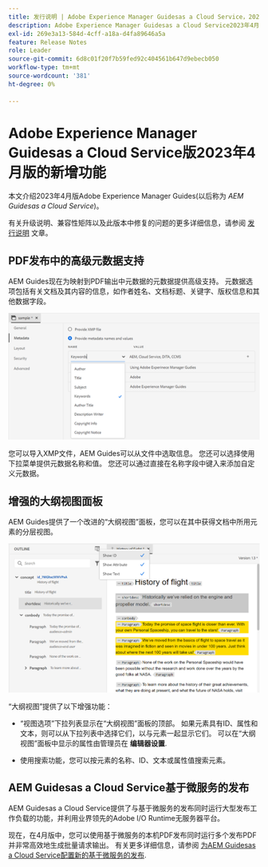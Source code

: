 ```yaml
---
title: 发行说明 | Adobe Experience Manager Guidesas a Cloud Service，2023年4月版
description: Adobe Experience Manager Guidesas a Cloud Service2023年4月版
exl-id: 269e3a13-584d-4cff-a18a-d4fa89646a5a
feature: Release Notes
role: Leader
source-git-commit: 6d8c01f20f7b59fed92c404561b647d9ebecb050
workflow-type: tm+mt
source-wordcount: '381'
ht-degree: 0%

---
```


# Adobe Experience Manager Guidesas a Cloud Service版2023年4月版的新增功能

本文介绍2023年4月版Adobe Experience Manager Guides(以后称为 *AEM Guidesas a Cloud Service*)。

有关升级说明、兼容性矩阵以及此版本中修复的问题的更多详细信息，请参阅 [发行说明](release-notes-2023-4-0.md) 文章。

## PDF发布中的高级元数据支持

AEM Guides现在为映射到PDF输出中元数据的元数据提供高级支持。 元数据选项包括有关文档及其内容的信息，如作者姓名、文档标题、关键字、版权信息和其他数据字段。

<img src="assets/pdf-metadata.png" alt=" 原生pdf元数据">

您可以导入XMP文件，AEM Guides可以从文件中选取信息。 您还可以选择使用下拉菜单提供元数据名称和值。 您还可以通过直接在名称字段中键入来添加自定义元数据。


## 增强的大纲视图面板

AEM Guides提供了一个改进的“大纲视图”面板，您可以在其中获得文档中所用元素的分层视图。

<img src="assets/select-element-content-outline-view_cs.png" alt=" 原生pdf元数据">

“大纲视图”提供了以下增强功能：

* “视图选项”下拉列表显示在“大纲视图”面板的顶部。 如果元素具有ID、属性和文本，则可以从下拉列表中选择它们，以与元素一起显示它们。 可以在“大纲视图”面板中显示的属性由管理员在 **编辑器设置**.

* 使用搜索功能，您可以按元素的名称、ID、文本或属性值搜索元素。


## AEM Guidesas a Cloud Service基于微服务的发布

AEM Guidesas a Cloud Service提供了与基于微服务的发布同时运行大型发布工作负载的功能，并利用业界领先的Adobe I/O Runtime无服务器平台。

现在，在4月版中，您可以使用基于微服务的本机PDF发布同时运行多个发布PDF并非常高效地生成批量请求输出。
有关更多详细信息，请参阅 [为AEM Guidesas a Cloud Service配置新的基于微服务的发布](../knowledge-base/publishing/configure-microservices.md).

